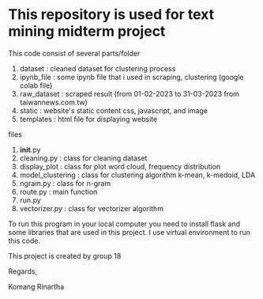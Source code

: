 # This repository is used for text mining midterm project

This code consist of several parts/folder
1. dataset : cleaned dataset for clustering process
2. ipynb_file : some ipynb file that i used in scraping, clustering (google colab file)
3. raw_dataset : scraped result (from 01-02-2023 to 31-03-2023 from taiwannews.com.tw)
4. static : website's static content css, javascript, and image
5. templates : html file for displaying website

files
1. __init__.py
2. cleaning.py : class for cleaning dataset
3. display_plot : class for plot word cloud, frequency distribution
4. model_clustering : class for clustering algorithm k-mean, k-medoid, LDA
5. ngram.py : class for n-gram
5. route.py : main function
6. run.py
7. vectorizer.py : class for vectorizer algorithm

To run this program in your local computer you need to install flask and some libraries that are used in this project. I use virtual environment to run this code.


This project is created by
group 18

Regards,

Komang Rinartha
